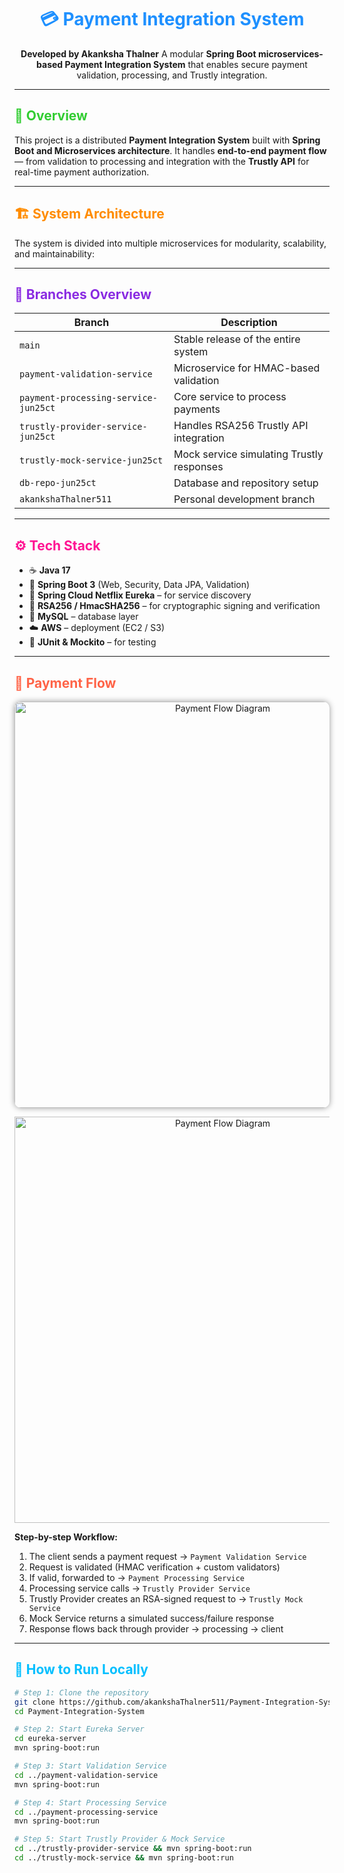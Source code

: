 <h1 style="color:#1E90FF; text-align:center;">💳 Payment Integration System</h1>

<p style="text-align:center;">
<b>Developed by Akanksha Thalner</b>  
A modular <b>Spring Boot microservices-based Payment Integration System</b> that enables secure payment validation, processing, and Trustly integration.
</p>

---

<h2 style="color:#32CD32;">🧠 Overview</h2>

<p>
This project is a distributed <b>Payment Integration System</b> built with <b>Spring Boot and Microservices architecture</b>.  
It handles <b>end-to-end payment flow</b> — from validation to processing and integration with the <b>Trustly API</b> for real-time payment authorization.
</p>

---

<h2 style="color:#FF8C00;">🏗️ System Architecture</h2>

<p>
The system is divided into multiple microservices for modularity, scalability, and maintainability:
</p>

---

<h2 style="color:#8A2BE2;">🧩 Branches Overview</h2>

| Branch | Description |
|--------|--------------|
| `main` | Stable release of the entire system |
| `payment-validation-service` | Microservice for HMAC-based validation |
| `payment-processing-service-jun25ct` | Core service to process payments |
| `trustly-provider-service-jun25ct` | Handles RSA256 Trustly API integration |
| `trustly-mock-service-jun25ct` | Mock service simulating Trustly responses |
| `db-repo-jun25ct` | Database and repository setup |
| `akankshaThalner511` | Personal development branch |

---

<h2 style="color:#FF1493;">⚙️ Tech Stack</h2>

<ul>
  <li>☕ <b>Java 17</b></li>
  <li>🌱 <b>Spring Boot 3</b> (Web, Security, Data JPA, Validation)</li>
  <li>🧩 <b>Spring Cloud Netflix Eureka</b> – for service discovery</li>
  <li>🔐 <b>RSA256 / HmacSHA256</b> – for cryptographic signing and verification</li>
  <li>💾 <b>MySQL</b> – database layer</li>
  <li>☁️ <b>AWS</b> – deployment (EC2 / S3)</li>
  <li>🧪 <b>JUnit & Mockito</b> – for testing</li>
</ul>

---

<h2 style="color:#FF6347;">💸 Payment Flow</h2>

<p align="center">
  <img src="assets/payment-flow.png" alt="Payment Flow Diagram" width="650" style="border-radius:10px; box-shadow:0 0 10px #999;" />
</p>
<p align="center">
  <img src="assets/payment-flow.png" alt="Payment Flow Diagram" width="650">
</p>


**Step-by-step Workflow:**
1. The client sends a payment request → `Payment Validation Service`  
2. Request is validated (HMAC verification + custom validators)  
3. If valid, forwarded to → `Payment Processing Service`  
4. Processing service calls → `Trustly Provider Service`  
5. Trustly Provider creates an RSA-signed request to → `Trustly Mock Service`  
6. Mock Service returns a simulated success/failure response  
7. Response flows back through provider → processing → client  

---

<h2 style="color:#00BFFF;">🚀 How to Run Locally</h2>

```bash
# Step 1: Clone the repository
git clone https://github.com/akankshaThalner511/Payment-Integration-System.git
cd Payment-Integration-System

# Step 2: Start Eureka Server
cd eureka-server
mvn spring-boot:run

# Step 3: Start Validation Service
cd ../payment-validation-service
mvn spring-boot:run

# Step 4: Start Processing Service
cd ../payment-processing-service
mvn spring-boot:run

# Step 5: Start Trustly Provider & Mock Service
cd ../trustly-provider-service && mvn spring-boot:run
cd ../trustly-mock-service && mvn spring-boot:run
